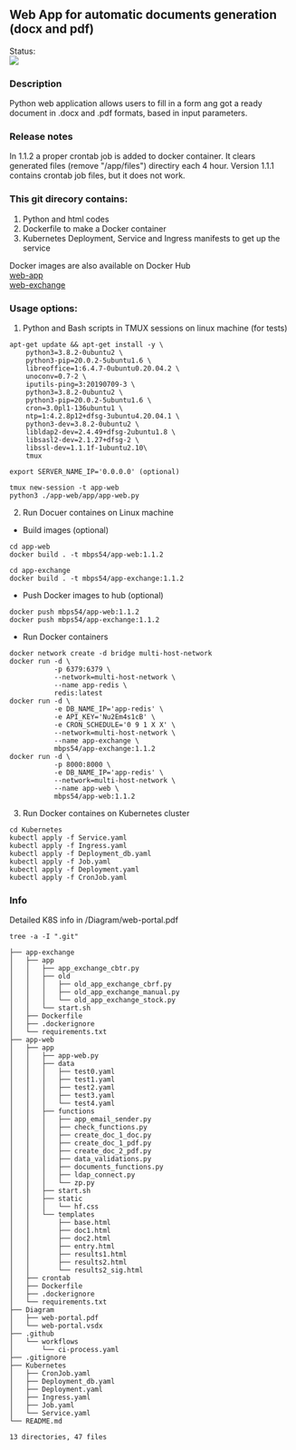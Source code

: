 ## Web App for automatic documents generation (docx and pdf)
Status:<br><img src="https://github.com/mbps54/web_doc_app/actions/workflows/ci-process.yaml/badge.svg"><br>
### Description
Python web application allows users to fill in a form ang got a ready document in .docx and .pdf formats, based in input parameters.

### Release notes
In 1.1.2 a proper crontab job is added  to docker container. It clears generated files (remove "/app/files") directiry each 4 hour.
Version 1.1.1 contains crontab job files, but it does not work.

### This git direcory contains:
1. Python and html codes
2. Dockerfile to make a Docker container
3. Kubernetes Deployment, Service and Ingress manifests to get up the service

Docker images are also available on Docker Hub
<br />[web-app](https://hub.docker.com/r/mbps54/app-web)
<br />[web-exchange](https://hub.docker.com/r/mbps54/app-exchange)

### Usage options:
1. Python and Bash scripts in TMUX sessions on linux machine (for tests)
```
apt-get update && apt-get install -y \
    python3=3.8.2-0ubuntu2 \
    python3-pip=20.0.2-5ubuntu1.6 \
    libreoffice=1:6.4.7-0ubuntu0.20.04.2 \
    unoconv=0.7-2 \
    iputils-ping=3:20190709-3 \
    python3=3.8.2-0ubuntu2 \
    python3-pip=20.0.2-5ubuntu1.6 \
    cron=3.0pl1-136ubuntu1 \
    ntp=1:4.2.8p12+dfsg-3ubuntu4.20.04.1 \
    python3-dev=3.8.2-0ubuntu2 \
    libldap2-dev=2.4.49+dfsg-2ubuntu1.8 \
    libsasl2-dev=2.1.27+dfsg-2 \
    libssl-dev=1.1.1f-1ubuntu2.10\
    tmux

export SERVER_NAME_IP='0.0.0.0' (optional)

tmux new-session -t app-web
python3 ./app-web/app/app-web.py

```

2. Run Docuer containes on Linux machine
- Build images (optional)
```
cd app-web
docker build . -t mbps54/app-web:1.1.2

cd app-exchange
docker build . -t mbps54/app-exchange:1.1.2
```
- Push Docker images to hub (optional)
```
docker push mbps54/app-web:1.1.2
docker push mbps54/app-exchange:1.1.2
```

- Run Docker containers
```
docker network create -d bridge multi-host-network
docker run -d \
           -p 6379:6379 \
           --network=multi-host-network \
           --name app-redis \
           redis:latest
docker run -d \
           -e DB_NAME_IP='app-redis' \
           -e API_KEY='Nu2Em4s1cB' \
           -e CRON_SCHEDULE='0 9 1 X X' \
           --network=multi-host-network \
           --name app-exchange \
           mbps54/app-exchange:1.1.2
docker run -d \
           -p 8000:8000 \
           -e DB_NAME_IP='app-redis' \
           --network=multi-host-network \
           --name app-web \
           mbps54/app-web:1.1.2

```

3. Run Docker containes on Kubernetes cluster
```
cd Kubernetes
kubectl apply -f Service.yaml
kubectl apply -f Ingress.yaml
kubectl apply -f Deployment_db.yaml
kubectl apply -f Job.yaml
kubectl apply -f Deployment.yaml
kubectl apply -f CronJob.yaml
```

### Info
Detailed K8S info in /Diagram/web-portal.pdf
```
tree -a -I ".git"

├── app-exchange
│   ├── app
│   │   ├── app_exchange_cbtr.py
│   │   ├── old
│   │   │   ├── old_app_exchange_cbrf.py
│   │   │   ├── old_app_exchange_manual.py
│   │   │   └── old_app_exchange_stock.py
│   │   └── start.sh
│   ├── Dockerfile
│   ├── .dockerignore
│   └── requirements.txt
├── app-web
│   ├── app
│   │   ├── app-web.py
│   │   ├── data
│   │   │   ├── test0.yaml
│   │   │   ├── test1.yaml
│   │   │   ├── test2.yaml
│   │   │   ├── test3.yaml
│   │   │   └── test4.yaml
│   │   ├── functions
│   │   │   ├── app_email_sender.py
│   │   │   ├── check_functions.py
│   │   │   ├── create_doc_1_doc.py
│   │   │   ├── create_doc_1_pdf.py
│   │   │   ├── create_doc_2_pdf.py
│   │   │   ├── data_validations.py
│   │   │   ├── documents_functions.py
│   │   │   ├── ldap_connect.py
│   │   │   └── zp.py
│   │   ├── start.sh
│   │   ├── static
│   │   │   └── hf.css
│   │   └── templates
│   │       ├── base.html
│   │       ├── doc1.html
│   │       ├── doc2.html
│   │       ├── entry.html
│   │       ├── results1.html
│   │       ├── results2.html
│   │       └── results2_sig.html
│   ├── crontab
│   ├── Dockerfile
│   ├── .dockerignore
│   └── requirements.txt
├── Diagram
│   ├── web-portal.pdf
│   └── web-portal.vsdx
├── .github
│   └── workflows
│       └── ci-process.yaml
├── .gitignore
├── Kubernetes
│   ├── CronJob.yaml
│   ├── Deployment_db.yaml
│   ├── Deployment.yaml
│   ├── Ingress.yaml
│   ├── Job.yaml
│   └── Service.yaml
└── README.md

13 directories, 47 files

```
